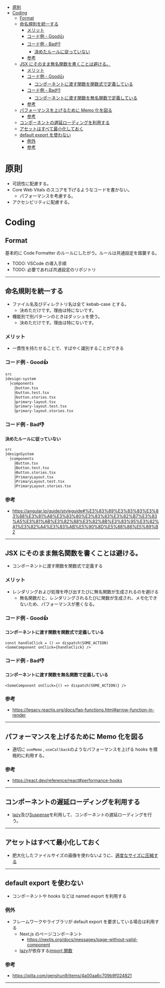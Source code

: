 <!-- START doctoc generated TOC please keep comment here to allow auto update -->
<!-- DON'T EDIT THIS SECTION, INSTEAD RE-RUN doctoc TO UPDATE -->

- [原則](#%E5%8E%9F%E5%89%87)
- [Coding](#coding)
  - [Format](#format)
  - [命名規則を統一する](#%E5%91%BD%E5%90%8D%E8%A6%8F%E5%89%87%E3%82%92%E7%B5%B1%E4%B8%80%E3%81%99%E3%82%8B)
    - [メリット](#%E3%83%A1%E3%83%AA%E3%83%83%E3%83%88)
    - [コード例 - Good👍](#%E3%82%B3%E3%83%BC%E3%83%89%E4%BE%8B---good)
    - [コード例 - Bad👎](#%E3%82%B3%E3%83%BC%E3%83%89%E4%BE%8B---bad)
      - [決めたルールに従っていない](#%E6%B1%BA%E3%82%81%E3%81%9F%E3%83%AB%E3%83%BC%E3%83%AB%E3%81%AB%E5%BE%93%E3%81%A3%E3%81%A6%E3%81%84%E3%81%AA%E3%81%84)
    - [参考](#%E5%8F%82%E8%80%83)
  - [JSX にそのまま無名関数を書くことは避ける。](#jsx-%E3%81%AB%E3%81%9D%E3%81%AE%E3%81%BE%E3%81%BE%E7%84%A1%E5%90%8D%E9%96%A2%E6%95%B0%E3%82%92%E6%9B%B8%E3%81%8F%E3%81%93%E3%81%A8%E3%81%AF%E9%81%BF%E3%81%91%E3%82%8B)
    - [メリット](#%E3%83%A1%E3%83%AA%E3%83%83%E3%83%88-1)
    - [コード例 - Good👍](#%E3%82%B3%E3%83%BC%E3%83%89%E4%BE%8B---good-1)
      - [コンポーネントに渡す関数を関数式で定義している](#%E3%82%B3%E3%83%B3%E3%83%9D%E3%83%BC%E3%83%8D%E3%83%B3%E3%83%88%E3%81%AB%E6%B8%A1%E3%81%99%E9%96%A2%E6%95%B0%E3%82%92%E9%96%A2%E6%95%B0%E5%BC%8F%E3%81%A7%E5%AE%9A%E7%BE%A9%E3%81%97%E3%81%A6%E3%81%84%E3%82%8B)
    - [コード例 - Bad👎](#%E3%82%B3%E3%83%BC%E3%83%89%E4%BE%8B---bad-1)
      - [コンポーネントに渡す関数を無名関数で定義している](#%E3%82%B3%E3%83%B3%E3%83%9D%E3%83%BC%E3%83%8D%E3%83%B3%E3%83%88%E3%81%AB%E6%B8%A1%E3%81%99%E9%96%A2%E6%95%B0%E3%82%92%E7%84%A1%E5%90%8D%E9%96%A2%E6%95%B0%E3%81%A7%E5%AE%9A%E7%BE%A9%E3%81%97%E3%81%A6%E3%81%84%E3%82%8B)
    - [参考](#%E5%8F%82%E8%80%83-1)
  - [パフォーマンスを上げるために Memo 化を図る](#%E3%83%91%E3%83%95%E3%82%A9%E3%83%BC%E3%83%9E%E3%83%B3%E3%82%B9%E3%82%92%E4%B8%8A%E3%81%92%E3%82%8B%E3%81%9F%E3%82%81%E3%81%AB-memo-%E5%8C%96%E3%82%92%E5%9B%B3%E3%82%8B)
    - [参考](#%E5%8F%82%E8%80%83-2)
  - [コンポーネントの遅延ローディングを利用する](#%E3%82%B3%E3%83%B3%E3%83%9D%E3%83%BC%E3%83%8D%E3%83%B3%E3%83%88%E3%81%AE%E9%81%85%E5%BB%B6%E3%83%AD%E3%83%BC%E3%83%87%E3%82%A3%E3%83%B3%E3%82%B0%E3%82%92%E5%88%A9%E7%94%A8%E3%81%99%E3%82%8B)
  - [アセットはすべて最小化しておく](#%E3%82%A2%E3%82%BB%E3%83%83%E3%83%88%E3%81%AF%E3%81%99%E3%81%B9%E3%81%A6%E6%9C%80%E5%B0%8F%E5%8C%96%E3%81%97%E3%81%A6%E3%81%8A%E3%81%8F)
  - [default export を使わない](#default-export-%E3%82%92%E4%BD%BF%E3%82%8F%E3%81%AA%E3%81%84)
    - [例外](#%E4%BE%8B%E5%A4%96)
    - [参考](#%E5%8F%82%E8%80%83-3)

<!-- END doctoc generated TOC please keep comment here to allow auto update -->

# 原則

- 可読性に配慮する。
- Core Web Vitals のスコアを下げるようなコードを書かない。
  - パフォーマンスを考慮する。
- アクセシビリティに配慮する。

# Coding

## Format

基本的に Code Formatter のルールにしたがう。ルールは共通設定を踏襲する。

- TODO: VSCode の導入手順
- TODO: 必要であれば共通設定のリポジトリ

---

## 命名規則を統一する

- ファイル名及びディレクトリ名は全て kebab-case とする。
  - 決めただけです。理由は特にないです。
- 機能別で別パターンのときはダッシュを使う。
  - 決めただけです。理由は特にないです。

### メリット

- 一貫性を持たせることで、すばやく識別することができる

### コード例 - Good👍

```bash
src
├design-system
  ├components
    ├button.tsx
    ├button.test.tsx
    ├button.stories.tsx
    ├primary-layout.tsx
    ├primary-layout.test.tsx
    ├primary-layout.stories.tsx

```

### コード例 - Bad👎

#### 決めたルールに従っていない

```bash
src
├designSystem
  ├components
    ├Button.tsx
    ├Button.test.tsx
    ├Button.stories.tsx
    ├PrimaryLayout.tsx
    ├PrimaryLayout.test.tsx
    ├PrimaryLayout.stories.tsx
```

### 参考

- https://angular.jp/guide/styleguide#%E3%83%89%E3%83%83%E3%83%88%E3%81%A8%E3%83%80%E3%83%83%E3%82%B7%E3%83%A5%E3%81%AB%E3%82%88%E3%82%8B%E3%83%95%E3%82%A1%E3%82%A4%E3%83%AB%E5%90%8D%E5%88%86%E5%89%B2

---

## JSX にそのまま無名関数を書くことは避ける。

- コンポーネントに渡す関数を関数式で定義する

### メリット

- レンダリングおよび処理を呼び出すたびに無名関数が生成されるのを避ける
  - 無名関数だと、レンダリングされるたびに関数が生成され、メモ化できないため、パフォーマンスが悪くなる。

### コード例 - Good👍

#### コンポーネントに渡す関数を関数式で定義している

```tsx
const handleClick = () => dispatch(SOME_ACTION)
<SomeComponent onClick={handleClick} />
```

### コード例 - Bad👎

#### コンポーネントに渡す関数を無名関数で定義している

```tsx
<SomeComponent onClick={() => dispatch(SOME_ACTION)} />
```

### 参考

- https://legacy.reactjs.org/docs/faq-functions.html#arrow-function-in-render

---

## パフォーマンスを上げるために Memo 化を図る

- 適切に `useMemo` , `useCallback`のようなパフォーマンスを上げる hooks を積極的に利用する。

### 参考

- https://react.dev/reference/react#performance-hooks

---

## コンポーネントの遅延ローディングを利用する

- [lazy](https://react.dev/reference/react/lazy)及び[Suspense](https://react.dev/reference/react/Suspense)を利用して、コンポーネントの遅延ローディングを行う。

---

## アセットはすべて最小化しておく

- 肥大化したファイルサイズの画像を使わないように、[適度なサイズに圧縮する](https://www.notion.so/ccbc5f85a69c419fba9c33405a25fbc6)

---

## default export を使わない

- コンポーネントや hooks などは named export を利用する

### 例外

- フレームワークやライブラリが default export を要求している場合は利用する
  - Next.js のページコンポーネント
    - https://nextjs.org/docs/messages/page-without-valid-component
  - [lazy](https://react.dev/reference/react/lazy)が依存する[import 関数](https://developer.mozilla.org/ja/docs/Web/JavaScript/Reference/Statements/import)

### 参考

- https://qiita.com/genshun9/items/4a00aa6c709b9f024821

---

